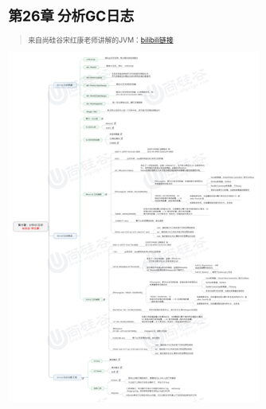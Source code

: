 # 第26章 分析GC日志

> 来自尚硅谷宋红康老师讲解的JVM：[bilibili链接](https://www.bilibili.com/video/BV1PJ411n7xZ)

![img](images/第05章：分析GC日志.jpg)

